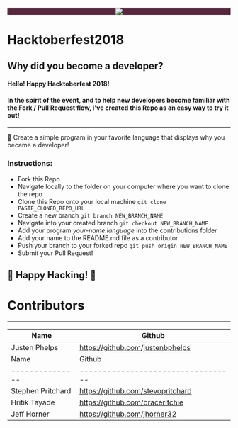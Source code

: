 
<p align="center" style="background-color: #57283e;"><img src="https://hacktoberfest.digitalocean.com/assets/logo-hacktoberfest-658b5aa2bd34e782d29c40bf6afbdff00f20fe1328efa6da17743878ba8db66f.png"></p>

# Hacktoberfest2018
## Why did you become a developer?


#### Hello! Happy Hacktoberfest 2018!
#### In the spirit of the event, and to help new developers become familiar with the Fork / Pull Request flow, i've created this Repo as an easy way to try it out!

--------------
🎉 Create a simple program in your favorite language that displays why you became a developer! 
### Instructions:

- Fork this Repo
- Navigate locally to the folder on your computer where you want to clone the repo
- Clone this Repo onto your local machine `git clone PASTE_CLONED_REPO_URL`
- Create a new branch `git branch NEW_BRANCH_NAME`
- Navigate into your created branch `git checkout NEW_BRANCH_NAME`
- Add your program *your-name.language* into the contributions folder
- Add your name to the README.md file as a contributor
- Push your branch to your forked repo `git push origin NEW_BRANCH_NAME`
- Submit your Pull Request!



## 🎃 Happy Hacking! 🎃








# Contributors
----

|     Name      |             Github               |
|---------------|----------------------------------|
| Justen Phelps | https://github.com/justenbphelps |
|     Name      |             Github               |
|---------------|----------------------------------|
| Stephen Pritchard | https://github.com/stevopritchard |
| Hritik Tayade | https://github.com/braceritchie  |
| Jeff Horner   | https://github.com/jhorner32     |

